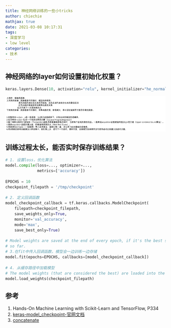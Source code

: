 ```yaml
---
title: 神经网络训练的一些小tricks
author: chiechie
mathjax: true
date: 2021-03-08 10:17:31
tags:
- 深度学习
- low level
categories: 
- 技术
---
```



## 神经网络的layer如何设置初始化权重？

```python
keras.layers.Dense(10, activation="relu", kernel_initializer="he_normal")
```

![3种初始化方法](img.png) 


## 训练过程太长，能否实时保存训练结果？

```python
# 1. 设置loss，优化算法
model.compile(loss=..., optimizer=...,
              metrics=['accuracy'])

EPOCHS = 10
checkpoint_filepath = '/tmp/checkpoint'

# 2. 定义回调函数
model_checkpoint_callback = tf.keras.callbacks.ModelCheckpoint(
    filepath=checkpoint_filepath,
    save_weights_only=True,
    monitor='val_accuracy',
    mode='max',
    save_best_only=True)

# Model weights are saved at the end of every epoch, if it's the best seen
# so far.
# 3.在fit中传入回调函数，模型会一边训练一边存储
model.fit(epochs=EPOCHS, callbacks=[model_checkpoint_callback])

# 4. 从缓存路径中加载模型
# The model weights (that are considered the best) are loaded into the model.
model.load_weights(checkpoint_filepath)
```




## 参考
1. Hands-On Machine Learning with Scikit-Learn and TensorFlow, P334
2. [keras-model_checkpoint-官网文档](https://keras.io/api/callbacks/model_checkpoint/)
3. [concatenate](https://keras.io/api/layers/merging_layers/concatenate/)
